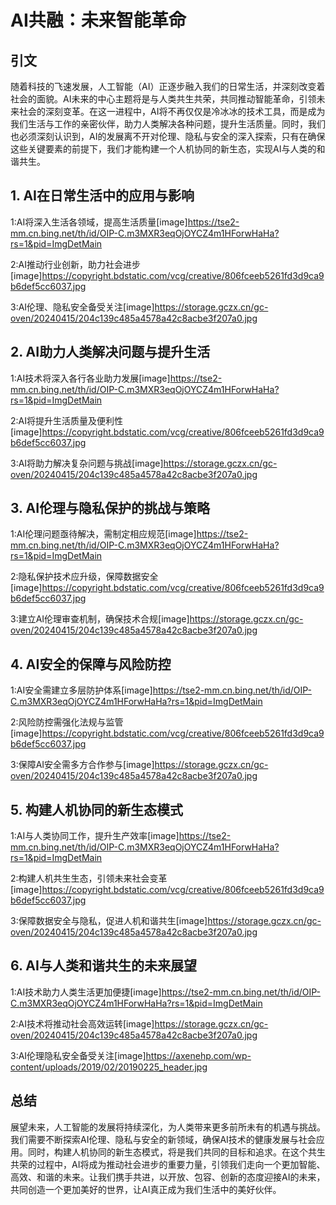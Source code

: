 # AI共融：未来智能革命

## 引文

随着科技的飞速发展，人工智能（AI）正逐步融入我们的日常生活，并深刻改变着社会的面貌。AI未来的中心主题将是与人类共生共荣，共同推动智能革命，引领未来社会的深刻变革。在这一进程中，AI将不再仅仅是冷冰冰的技术工具，而是成为我们生活与工作的亲密伙伴，助力人类解决各种问题，提升生活质量。同时，我们也必须深刻认识到，AI的发展离不开对伦理、隐私与安全的深入探索，只有在确保这些关键要素的前提下，我们才能构建一个人机协同的新生态，实现AI与人类的和谐共生。

## 1. AI在日常生活中的应用与影响

1:AI将深入生活各领域，提高生活质量[image]https://tse2-mm.cn.bing.net/th/id/OIP-C.m3MXR3eqOjOYCZ4m1HForwHaHa?rs=1&pid=ImgDetMain

2:AI推动行业创新，助力社会进步[image]https://copyright.bdstatic.com/vcg/creative/806fceeb5261fd3d9ca9b6def5cc6037.jpg

3:AI伦理、隐私安全备受关注[image]https://storage.gczx.cn/gc-oven/20240415/204c139c485a4578a42c8acbe3f207a0.jpg

## 2. AI助力人类解决问题与提升生活

1:AI技术将深入各行各业助力发展[image]https://tse2-mm.cn.bing.net/th/id/OIP-C.m3MXR3eqOjOYCZ4m1HForwHaHa?rs=1&pid=ImgDetMain

2:AI将提升生活质量及便利性[image]https://copyright.bdstatic.com/vcg/creative/806fceeb5261fd3d9ca9b6def5cc6037.jpg

3:AI将助力解决复杂问题与挑战[image]https://storage.gczx.cn/gc-oven/20240415/204c139c485a4578a42c8acbe3f207a0.jpg

## 3. AI伦理与隐私保护的挑战与策略

1:AI伦理问题亟待解决，需制定相应规范[image]https://tse2-mm.cn.bing.net/th/id/OIP-C.m3MXR3eqOjOYCZ4m1HForwHaHa?rs=1&pid=ImgDetMain

2:隐私保护技术应升级，保障数据安全[image]https://copyright.bdstatic.com/vcg/creative/806fceeb5261fd3d9ca9b6def5cc6037.jpg

3:建立AI伦理审查机制，确保技术合规[image]https://storage.gczx.cn/gc-oven/20240415/204c139c485a4578a42c8acbe3f207a0.jpg

## 4. AI安全的保障与风险防控

1:AI安全需建立多层防护体系[image]https://tse2-mm.cn.bing.net/th/id/OIP-C.m3MXR3eqOjOYCZ4m1HForwHaHa?rs=1&pid=ImgDetMain

2:风险防控需强化法规与监管[image]https://copyright.bdstatic.com/vcg/creative/806fceeb5261fd3d9ca9b6def5cc6037.jpg

3:保障AI安全需多方合作参与[image]https://storage.gczx.cn/gc-oven/20240415/204c139c485a4578a42c8acbe3f207a0.jpg

## 5. 构建人机协同的新生态模式

1:AI与人类协同工作，提升生产效率[image]https://tse2-mm.cn.bing.net/th/id/OIP-C.m3MXR3eqOjOYCZ4m1HForwHaHa?rs=1&pid=ImgDetMain

2:构建人机共生生态，引领未来社会变革[image]https://copyright.bdstatic.com/vcg/creative/806fceeb5261fd3d9ca9b6def5cc6037.jpg

3:保障数据安全与隐私，促进人机和谐共生[image]https://storage.gczx.cn/gc-oven/20240415/204c139c485a4578a42c8acbe3f207a0.jpg

## 6. AI与人类和谐共生的未来展望

1:AI技术助力人类生活更加便捷[image]https://tse2-mm.cn.bing.net/th/id/OIP-C.m3MXR3eqOjOYCZ4m1HForwHaHa?rs=1&pid=ImgDetMain

2:AI技术将推动社会高效运转[image]https://storage.gczx.cn/gc-oven/20240415/204c139c485a4578a42c8acbe3f207a0.jpg

3:AI伦理隐私安全备受关注[image]https://axenehp.com/wp-content/uploads/2019/02/20190225_header.jpg

## 总结

展望未来，人工智能的发展将持续深化，为人类带来更多前所未有的机遇与挑战。我们需要不断探索AI伦理、隐私与安全的新领域，确保AI技术的健康发展与社会应用。同时，构建人机协同的新生态模式，将是我们共同的目标和追求。在这个共生共荣的过程中，AI将成为推动社会进步的重要力量，引领我们走向一个更加智能、高效、和谐的未来。让我们携手共进，以开放、包容、创新的态度迎接AI的未来，共同创造一个更加美好的世界，让AI真正成为我们生活中的美好伙伴。